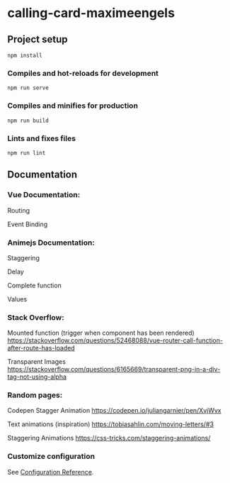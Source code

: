 # calling-card-maximeengels

## Project setup
```
npm install
```

### Compiles and hot-reloads for development
```
npm run serve
```

### Compiles and minifies for production
```
npm run build
```

### Lints and fixes files
```
npm run lint
```

## Documentation

### Vue Documentation:
  
  Routing
  
  Event Binding
  
### Animejs Documentation:

  Staggering
  
  Delay
  
  Complete function
  
  Values

### Stack Overflow:

  Mounted function (trigger when component has been rendered)
    https://stackoverflow.com/questions/52468088/vue-router-call-function-after-route-has-loaded
  
  Transparent Images
  https://stackoverflow.com/questions/6165669/transparent-png-in-a-div-tag-not-using-alpha

### Random pages:

  Codepen Stagger Animation
    https://codepen.io/juliangarnier/pen/XvjWvx
  
  Text animations (inspiration)
    https://tobiasahlin.com/moving-letters/#3
  
  Staggering Animations
    https://css-tricks.com/staggering-animations/

### Customize configuration
See [Configuration Reference](https://cli.vuejs.org/config/).

